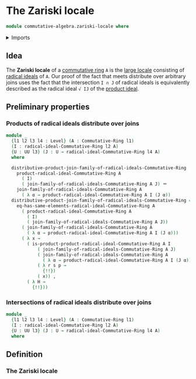 # The Zariski locale

```agda
module commutative-algebra.zariski-locale where
```

<details><summary>Imports</summary>

```agda
open import commutative-algebra.commutative-rings
open import commutative-algebra.joins-ideals-commutative-rings
open import commutative-algebra.joins-radical-ideals-commutative-rings
open import commutative-algebra.products-of-radical-ideals-commutative-rings
open import commutative-algebra.radical-ideals-commutative-rings
open import commutative-algebra.radicals-of-ideals-commutative-rings

open import foundation.dependent-pair-types
open import foundation.identity-types
open import foundation.universe-levels
```

</details>

## Idea

The **Zariski locale** of a [commutative ring](commutative-algebra.commutative-rings.md) `A` is the [large locale](order-theory.large-locales.md) consisting of [radical ideals](commutative-algebra.radical-ideals-commutative-rings.md) of `A`. Our proof of the fact that meets distribute over arbitrary joins uses the fact that the intersection `I ∩ J` of radical ideals is equivalently described as the radical ideal `√ IJ` of the [product ideal](commutative-algebra.products-of-ideals-commutative-rings.md).

## Preliminary properties

### Products of radical ideals distribute over joins

```agda
module _
  {l1 l2 l3 l4 : Level} (A : Commutative-Ring l1)
  (I : radical-ideal-Commutative-Ring l2 A)
  {U : UU l3} (J : U → radical-ideal-Commutative-Ring l4 A)
  where

  distributive-product-join-family-of-radical-ideals-Commutative-Ring :
    product-radical-ideal-Commutative-Ring A
      ( I)
      ( join-family-of-radical-ideals-Commutative-Ring A J) ＝
    join-family-of-radical-ideals-Commutative-Ring A
      ( λ α → product-radical-ideal-Commutative-Ring A I (J α))
  distributive-product-join-family-of-radical-ideals-Commutative-Ring =
    eq-has-same-elements-radical-ideal-Commutative-Ring A
      ( product-radical-ideal-Commutative-Ring A
        ( I)
        ( join-family-of-radical-ideals-Commutative-Ring A J))
      ( join-family-of-radical-ideals-Commutative-Ring A
        ( λ α → product-radical-ideal-Commutative-Ring A I (J α)))
      ( λ x →
        ( is-product-product-radical-ideal-Commutative-Ring A I
            ( join-family-of-radical-ideals-Commutative-Ring A J)
            ( join-family-of-radical-ideals-Commutative-Ring A
              ( λ α → product-radical-ideal-Commutative-Ring A I (J α)))
            ( λ r s p →
              {!!})
            ( x)) ,
        ( λ H →
          {!!}))
```

### Intersections of radical ideals distribute over joins

```agda
module _
  {l1 l2 l3 l4 : Level} (A : Commutative-Ring l1)
  (I : radical-ideal-Commutative-Ring l2 A)
  {U : UU l3} (J : U → radical-ideal-Commutative-Ring l4 A)
  where
```

## Definition

### The Zariski locale
